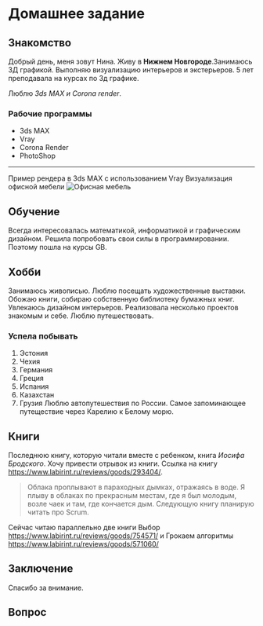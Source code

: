 # Домашнее задание #

## Знакомство ##
Добрый день, меня зовут Нина. Живу в **Нижнем Новгороде**.Занимаюсь 3Д графикой. Выполняю визуализацию интерьеров и экстерьеров. 5 лет преподавала на курсах по 3д графике. 

Люблю *3ds MAX и Corona render*.
### Рабочие программы ###

* 3ds MAX
* Vray
* Corona Render
* PhotoShop
---
Пример рендера в 3ds MAX с использованием Vray 
Визуализация офисной мебели 
![Офисная мебель](G_Tycoon.jpg)


## Обучение ##
Всегда интересовалась математикой, информатикой и графическим дизайном. Решила попробовать свои силы в программировании. Поэтому пошла на курсы GB. 

## Хобби ##
Занимаюсь живописью. Люблю посещать художественные выставки. Обожаю книги, собираю собственную библиотеку бумажных книг. Увлекаюсь дизайном интерьеров. Реализовала несколько проектов знакомым и себе. Люблю путешествовать.
 

### Успела побывать ###
1. Эстония
2. Чехия
3. Германия
4. Греция
5. Испания
6. Казахстан
7. Грузия
Люблю автопутешествия по России. Самое запоминающее путеществие через Карелию к Белому морю.
## Книги ##

Последнюю книгу, которую читали вместе с ребенком, книга *Иосифа Бродского*. Хочу привести отрывок из книги. Ссылка на книгу https://www.labirint.ru/reviews/goods/293404/.
> Облака проплывают в параходных дымках, отражаясь в воде. Я плыву в облаках по прекрасным местам, где я был молодым, возле чаек и там, где кончается дым.
Следующую книгу планирую читать про Scrum.

Сейчас читаю параллельно две книги Выбор https://www.labirint.ru/reviews/goods/754571/
и Грокаем алгоритмы https://www.labirint.ru/reviews/goods/571060/


## Заключение ##
Спасибо за внимание. 
## Вопрос ##

